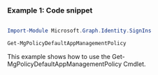 ### Example 1: Code snippet

```powershell

Import-Module Microsoft.Graph.Identity.SignIns

Get-MgPolicyDefaultAppManagementPolicy

```
This example shows how to use the Get-MgPolicyDefaultAppManagementPolicy Cmdlet.

